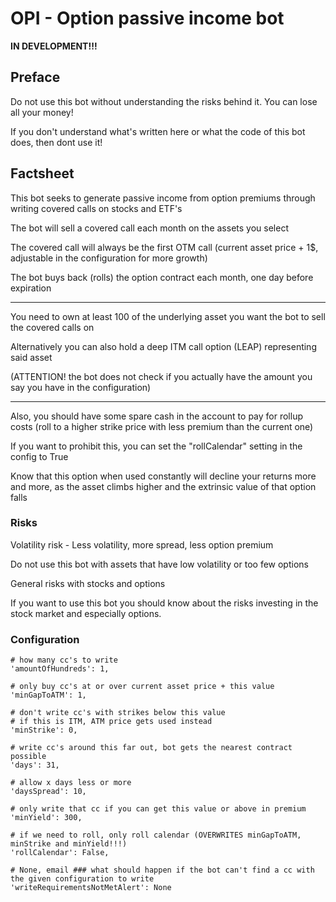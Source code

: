 # OPI - Option passive income bot


**IN DEVELOPMENT!!!**

## Preface

Do not use this bot without understanding the risks behind it. You can lose all your money!

If you don't understand what's written here or what the code of this bot does, then dont use it!


## Factsheet

This bot seeks to generate passive income from option premiums through writing covered calls on stocks and ETF's

The bot will sell a covered call each month on the assets you select

The covered call will always be the first OTM call (current asset price + 1$, adjustable in the configuration for more growth)

The bot buys back (rolls) the option contract each month, one day before expiration

---

You need to own at least 100 of the underlying asset you want the bot to sell the covered calls on

Alternatively you can also hold a deep ITM call option (LEAP) representing said asset

(ATTENTION! the bot does not check if you actually have the amount you say you have in the configuration)

---

Also, you should have some spare cash in the account to pay for rollup costs (roll to a higher strike price with less premium than the current one)

If you want to prohibit this, you can set the "rollCalendar" setting in the config to True

Know that this option when used constantly will decline your returns more and more, as the asset climbs higher and the extrinsic value of that option falls



### Risks

Volatility risk - Less volatility, more spread, less option premium

Do not use this bot with assets that have low volatility or too few options

General risks with stocks and options

If you want to use this bot you should know about the risks investing in the stock market and especially options.


### Configuration

    # how many cc's to write
    'amountOfHundreds': 1,

    # only buy cc's at or over current asset price + this value
    'minGapToATM': 1,

    # don't write cc's with strikes below this value
    # if this is ITM, ATM price gets used instead
    'minStrike': 0,

    # write cc's around this far out, bot gets the nearest contract possible
    'days': 31,

    # allow x days less or more
    'daysSpread': 10,

    # only write that cc if you can get this value or above in premium
    'minYield': 300,

    # if we need to roll, only roll calendar (OVERWRITES minGapToATM, minStrike and minYield!!!)
    'rollCalendar': False,

    # None, email ### what should happen if the bot can't find a cc with the given configuration to write
    'writeRequirementsNotMetAlert': None



